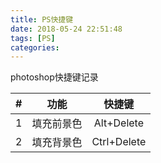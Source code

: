 ```yaml
---
title: PS快捷键
date: 2018-05-24 22:51:48
tags: [PS]
categories:
---
```


photoshop快捷键记录

| # | 功能      | 快捷键 |
| - | --------- |:-----:|
| 1 | 填充前景色 | Alt+Delete |
| 2 | 填充背景色 | Ctrl+Delete |